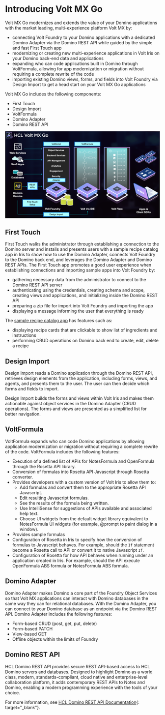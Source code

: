 # Introducing Volt MX Go

Volt MX Go modernizes and extends the value of your Domino applications with the market leading, multi-experience platform Volt MX by:

- connecting Volt Foundry to your Domino applications with a dedicated Domino Adapter via the Domino REST API while guided by the simple and fast First Touch app
- modernizing or creating new multi-experience applications in Volt Iris on your Domino back-end data and applications
- expanding who can code applications built in Domino through VoltFormula, allowing for app modernization or migration without requiring a complete rewrite of the code
- importing existing Domino views, forms, and fields into Volt Foundry via Design Import to get a head start on your Volt MX Go applications 

Volt MX Go includes the following components:

- First Touch
- Design Import
- VoltFormula
- Domino Adapter
- Domino REST API

![Volt MX Go](../assets/images/VoltMXGoDiagram.png)

## First Touch

First Touch walks the administrator through establishing a connection to the Domino server and installs and presents users with a sample recipe catalog app in Iris to show how to use the Domino Adapter, connects Volt Foundry to the Domino back end, and leverages the Domino Adapter and Domino REST APIs. The First Touch app promotes a good user experience when establishing connections and importing sample apps into Volt Foundry by:

- gathering necessary data from the administrator to connect to the Domino REST API server
- authenticating using the credentials, creating schema and scope, creating views and applications, and initializing inside the Domino REST API
- preparing a zip file for import into Volt Foundry and importing the app
- displaying a message informing the user that everything is ready

The [sample recipe catalog app](firsttouchapp.md) has features such as:

- displaying recipe cards that are clickable to show list of ingredients and instructions
- performing CRUD operations on Domino back end to create, edit, delete a recipe 

## Design Import

Design Import reads a Domino application through the Domino REST API, retrieves design elements from the application, including forms, views, and agents, and presents them to the user. The user can then decide which forms and fields to import. 

Design Import builds the forms and views within Volt Iris and makes them actionable against object services in the Domino Adapter (CRUD operations). The forms and views are presented as a simplified list for better navigation.

## VoltFormula

VoltFormula expands who can code Domino applications by allowing application modernization or migration without requiring a complete rewrite of the code. VoltFormula includes the following features:

- Execution of a defined list of APIs for NotesFormula and OpenFormula through the Rosetta API library.
- Conversion of formulas into Rosetta API Javascript through Rosetta converter.
- Provides developers with a custom version of Volt Iris to allow them to:
    - Add formulas and convert them to the appropriate Rosetta API Javascript.
    - Edit resulting Javascript formulas.
    - See the results of the formula being written.
    - Use IntelliSense for suggestions of APIs available and associated help text.
    - Choose UI widgets from the default widget library equivalent to NotesFormula UI widgets (for example, @prompt to paint dialog in a window).
- Provides sample formulas
- Configuration of Rosetta in Iris to specify how the conversion of formulas to Javascript behaves. For example, should the `If` statement become a Rosetta call to API or convert it to native Javascript `If`.
- Configuration of Rosetta for how API behaves when running under an application created in Iris. For example, should the API execute OpenFormula ABS formula or NotesFormula ABS formula.

## Domino Adapter

Domino Adapter makes Domino a core part of the Foundry Object Services so that Volt MX applications can interact with Domino databases in the same way they can for relational databases. With the Domino Adapter, you can connect to your Domino database as an endpoint via the Domino REST API. Domino Adapter includes the following features: 

- Form-based CRUD (post, get, put, delete)
- Form-based PATCH
- View-based GET
- Offline objects within the limits of Foundry 

## Domino REST API

HCL Domino REST API provides secure REST API-based access to HCL Domino servers and databases. Designed to highlight Domino as a world class, modern, standards-compliant, cloud native and enterprise-level collaboration platform, it adds contemporary REST APIs to Notes and Domino, enabling a modern programming experience with the tools of your choice. 

For more information, see [HCL Domino REST API Documentation](https://opensource.hcltechsw.com/Domino-rest-api/index.html){: target="_blank"}.

